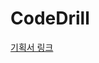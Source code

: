 # CodeDrill

[기획서 링크](https://somber-purple-9f8.notion.site/226197566dc380c88fa3edb1089fc896?source=copy_link)
